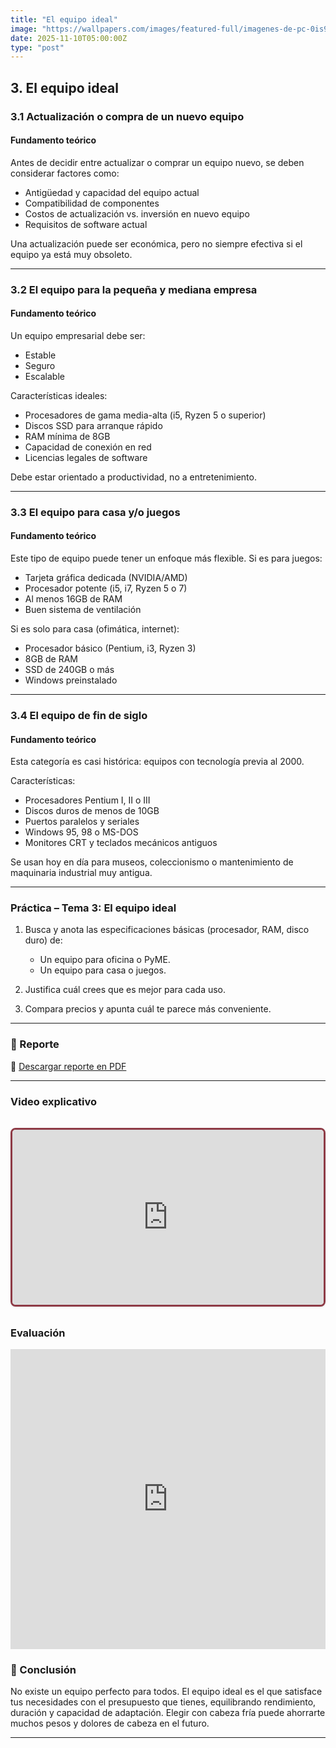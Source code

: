 ```yaml
---
title: "El equipo ideal"
image: "https://wallpapers.com/images/featured-full/imagenes-de-pc-0is9vq3de7hwhtx9.jpg"
date: 2025-11-10T05:00:00Z
type: "post"
---
```



## 3. El equipo ideal

### 3.1 Actualización o compra de un nuevo equipo

#### Fundamento teórico
Antes de decidir entre actualizar o comprar un equipo nuevo, se deben considerar factores como:
- Antigüedad y capacidad del equipo actual
- Compatibilidad de componentes
- Costos de actualización vs. inversión en nuevo equipo
- Requisitos de software actual

Una actualización puede ser económica, pero no siempre efectiva si el equipo ya está muy obsoleto.

---

### 3.2 El equipo para la pequeña y mediana empresa

#### Fundamento teórico
Un equipo empresarial debe ser:
- Estable
- Seguro
- Escalable

Características ideales:
- Procesadores de gama media-alta (i5, Ryzen 5 o superior)
- Discos SSD para arranque rápido
- RAM mínima de 8GB
- Capacidad de conexión en red
- Licencias legales de software

Debe estar orientado a productividad, no a entretenimiento.

---

### 3.3 El equipo para casa y/o juegos

#### Fundamento teórico
Este tipo de equipo puede tener un enfoque más flexible. Si es para juegos:
- Tarjeta gráfica dedicada (NVIDIA/AMD)
- Procesador potente (i5, i7, Ryzen 5 o 7)
- Al menos 16GB de RAM
- Buen sistema de ventilación

Si es solo para casa (ofimática, internet):
- Procesador básico (Pentium, i3, Ryzen 3)
- 8GB de RAM
- SSD de 240GB o más
- Windows preinstalado

---

### 3.4 El equipo de fin de siglo

#### Fundamento teórico
Esta categoría es casi histórica: equipos con tecnología previa al 2000.

Características:
- Procesadores Pentium I, II o III
- Discos duros de menos de 10GB
- Puertos paralelos y seriales
- Windows 95, 98 o MS-DOS
- Monitores CRT y teclados mecánicos antiguos

Se usan hoy en día para museos, coleccionismo o mantenimiento de maquinaria industrial muy antigua.

---

### Práctica – Tema 3: El equipo ideal

1. Busca y anota las especificaciones básicas (procesador, RAM, disco duro) de:

   * Un equipo para oficina o PyME.
   * Un equipo para casa o juegos.
2. Justifica cuál crees que es mejor para cada uso.
3. Compara precios y apunta cuál te parece más conveniente.


---

### 📄 Reporte

📎 [Descargar reporte en PDF](./reportes/actualizar_equipo.pdf)

---

### Video explicativo
<div class="video-wrapper">
  <div class="video-container">
    <iframe
      src="https://www.youtube.com/embed/FKtIL4WH6Eo"
      title="Explicación de Series de Taylor"
      frameborder="0"
      allow="accelerometer; autoplay; clipboard-write; encrypted-media; gyroscope; picture-in-picture"
      allowfullscreen
    ></iframe>
  </div>
</div>

<style>
  .video-wrapper {
    max-width: 800px;
    margin: 2rem auto;
    border: 3px solid #8e3b46; 
    border-radius: 0.5rem; 
    overflow: hidden;
    box-shadow: 0 1px 3px rgba(0,0,0,0.1); /* Sombra suave */
  }

  .video-container {
    position: relative;
    padding-bottom: 56.25%; /* Relación 16:9 */
    height: 0;
    overflow: hidden;
  }

  .video-container iframe {
    position: absolute;
    top: 0;
    left: 0;
    width: 100%;
    height: 100%;
  }
</style>


### Evaluación
<iframe width="640px" height="480px" src="https://forms.office.com/Pages/ResponsePage.aspx?id=gsNAcvN36kKVdjcJfbNi0FCkw5CfzlBNhis-3McxiZlUMElYQlQ2TFMwMUJRV0UwVVlQMzhKWjhJNC4u&embed=true" frameborder="0" marginwidth="0" marginheight="0" style="border: none; max-width:100%; max-height:100vh" allowfullscreen webkitallowfullscreen mozallowfullscreen msallowfullscreen> </iframe>

### 🧾 Conclusión

No existe un equipo perfecto para todos. El equipo ideal es el que satisface tus necesidades con el presupuesto que tienes, equilibrando rendimiento, duración y capacidad de adaptación. Elegir con cabeza fría puede ahorrarte muchos pesos y dolores de cabeza en el futuro.

---